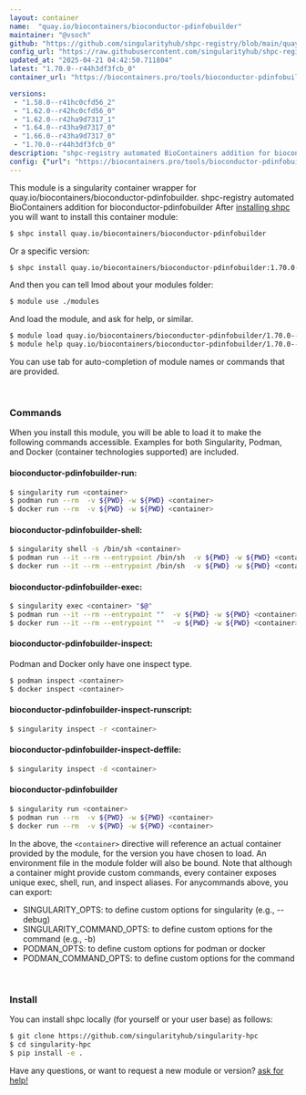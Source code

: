 ```yaml
---
layout: container
name:  "quay.io/biocontainers/bioconductor-pdinfobuilder"
maintainer: "@vsoch"
github: "https://github.com/singularityhub/shpc-registry/blob/main/quay.io/biocontainers/bioconductor-pdinfobuilder/container.yaml"
config_url: "https://raw.githubusercontent.com/singularityhub/shpc-registry/main/quay.io/biocontainers/bioconductor-pdinfobuilder/container.yaml"
updated_at: "2025-04-21 04:42:50.711804"
latest: "1.70.0--r44h3df3fcb_0"
container_url: "https://biocontainers.pro/tools/bioconductor-pdinfobuilder"

versions:
 - "1.58.0--r41hc0cfd56_2"
 - "1.62.0--r42hc0cfd56_0"
 - "1.62.0--r42ha9d7317_1"
 - "1.64.0--r43ha9d7317_0"
 - "1.66.0--r43ha9d7317_0"
 - "1.70.0--r44h3df3fcb_0"
description: "shpc-registry automated BioContainers addition for bioconductor-pdinfobuilder"
config: {"url": "https://biocontainers.pro/tools/bioconductor-pdinfobuilder", "maintainer": "@vsoch", "description": "shpc-registry automated BioContainers addition for bioconductor-pdinfobuilder", "latest": {"1.70.0--r44h3df3fcb_0": "sha256:762e0c4045ecdb83feb9fcbebfd301f5c605471c5b72d50e5d0afee8769f1100"}, "tags": {"1.58.0--r41hc0cfd56_2": "sha256:6d7a33b0cd8ef54cb8635234040fdb74297bf914f5b5e4946cb93b3f9db0080f", "1.62.0--r42hc0cfd56_0": "sha256:11678705080d48db53bb90c4f2ed37a4cc5c0c3481c9914c6fd8fb97f681c031", "1.62.0--r42ha9d7317_1": "sha256:5ac98c300a455e0a5e5896e41dbdefceb3304c7bcb25c40adfb4688a0cc1e80a", "1.64.0--r43ha9d7317_0": "sha256:1b670eb7a454870ccc6a364530371515a05a6e363a515d9220bc50722d216ef3", "1.66.0--r43ha9d7317_0": "sha256:c36692f0b08daf05940f4562961ff15c2af5f4094d06c45b8475725e9fbe4c82", "1.70.0--r44h3df3fcb_0": "sha256:762e0c4045ecdb83feb9fcbebfd301f5c605471c5b72d50e5d0afee8769f1100"}, "docker": "quay.io/biocontainers/bioconductor-pdinfobuilder"}
---
```


This module is a singularity container wrapper for quay.io/biocontainers/bioconductor-pdinfobuilder.
shpc-registry automated BioContainers addition for bioconductor-pdinfobuilder
After [installing shpc](#install) you will want to install this container module:


```bash
$ shpc install quay.io/biocontainers/bioconductor-pdinfobuilder
```

Or a specific version:

```bash
$ shpc install quay.io/biocontainers/bioconductor-pdinfobuilder:1.70.0--r44h3df3fcb_0
```

And then you can tell lmod about your modules folder:

```bash
$ module use ./modules
```

And load the module, and ask for help, or similar.

```bash
$ module load quay.io/biocontainers/bioconductor-pdinfobuilder/1.70.0--r44h3df3fcb_0
$ module help quay.io/biocontainers/bioconductor-pdinfobuilder/1.70.0--r44h3df3fcb_0
```

You can use tab for auto-completion of module names or commands that are provided.

<br>

### Commands

When you install this module, you will be able to load it to make the following commands accessible.
Examples for both Singularity, Podman, and Docker (container technologies supported) are included.

#### bioconductor-pdinfobuilder-run:

```bash
$ singularity run <container>
$ podman run --rm  -v ${PWD} -w ${PWD} <container>
$ docker run --rm  -v ${PWD} -w ${PWD} <container>
```

#### bioconductor-pdinfobuilder-shell:

```bash
$ singularity shell -s /bin/sh <container>
$ podman run --it --rm --entrypoint /bin/sh  -v ${PWD} -w ${PWD} <container>
$ docker run --it --rm --entrypoint /bin/sh  -v ${PWD} -w ${PWD} <container>
```

#### bioconductor-pdinfobuilder-exec:

```bash
$ singularity exec <container> "$@"
$ podman run --it --rm --entrypoint ""  -v ${PWD} -w ${PWD} <container> "$@"
$ docker run --it --rm --entrypoint ""  -v ${PWD} -w ${PWD} <container> "$@"
```

#### bioconductor-pdinfobuilder-inspect:

Podman and Docker only have one inspect type.

```bash
$ podman inspect <container>
$ docker inspect <container>
```

#### bioconductor-pdinfobuilder-inspect-runscript:

```bash
$ singularity inspect -r <container>
```

#### bioconductor-pdinfobuilder-inspect-deffile:

```bash
$ singularity inspect -d <container>
```



#### bioconductor-pdinfobuilder

```bash
$ singularity run <container>
$ podman run --rm  -v ${PWD} -w ${PWD} <container>
$ docker run --rm  -v ${PWD} -w ${PWD} <container>
```


In the above, the `<container>` directive will reference an actual container provided
by the module, for the version you have chosen to load. An environment file in the
module folder will also be bound. Note that although a container
might provide custom commands, every container exposes unique exec, shell, run, and
inspect aliases. For anycommands above, you can export:

 - SINGULARITY_OPTS: to define custom options for singularity (e.g., --debug)
 - SINGULARITY_COMMAND_OPTS: to define custom options for the command (e.g., -b)
 - PODMAN_OPTS: to define custom options for podman or docker
 - PODMAN_COMMAND_OPTS: to define custom options for the command

<br>

### Install

You can install shpc locally (for yourself or your user base) as follows:

```bash
$ git clone https://github.com/singularityhub/singularity-hpc
$ cd singularity-hpc
$ pip install -e .
```

Have any questions, or want to request a new module or version? [ask for help!](https://github.com/singularityhub/singularity-hpc/issues)